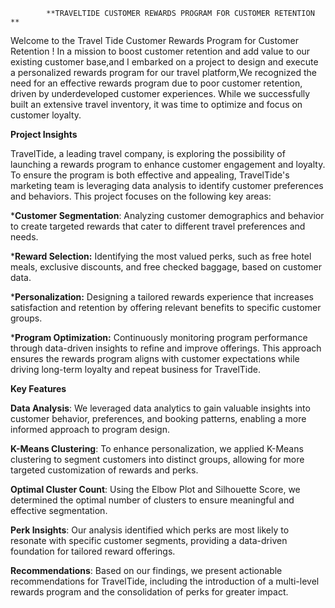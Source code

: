             **TRAVELTIDE CUSTOMER REWARDS PROGRAM FOR CUSTOMER RETENTION    **         



Welcome to the Travel Tide Customer Rewards Program for Customer Retention ! In a mission to boost customer retention and add value to our existing customer base,and I embarked on a project to design and execute a personalized rewards program for our travel platform,We recognized the need for an effective rewards program due to poor customer retention, driven by underdeveloped customer experiences. While we successfully built an extensive travel inventory, it was time to optimize and focus on customer loyalty.




**Project Insights**

TravelTide, a leading travel company, is exploring the possibility of launching a rewards program to enhance customer engagement and loyalty. To ensure the program is both effective and appealing, TravelTide's marketing team is leveraging data analysis to identify customer preferences and behaviors. This project focuses on the following key areas:

***Customer Segmentation**: Analyzing customer demographics and behavior to create targeted rewards that cater to different travel preferences and needs.

***Reward Selection:** Identifying the most valued perks, such as free hotel meals, exclusive discounts, and free checked baggage, based on customer data.

***Personalization:** Designing a tailored rewards experience that increases satisfaction and retention by offering relevant benefits to specific customer groups.

***Program Optimization:** Continuously monitoring program performance through data-driven insights to refine and improve offerings.
This approach ensures the rewards program aligns with customer expectations while driving long-term loyalty and repeat business for TravelTide.

**Key Features**

**Data Analysis**: We leveraged data analytics to gain valuable insights into customer behavior, preferences, and booking patterns, enabling a more informed approach to program design.

**K-Means Clustering**: To enhance personalization, we applied K-Means clustering to segment customers into distinct groups, allowing for more targeted customization of rewards and perks.

**Optimal Cluster Count**: Using the Elbow Plot and Silhouette Score, we determined the optimal number of clusters to ensure meaningful and effective segmentation.

**Perk Insights**: Our analysis identified which perks are most likely to resonate with specific customer segments, providing a data-driven foundation for tailored reward offerings.

**Recommendations**: Based on our findings, we present actionable recommendations for TravelTide, including the introduction of a multi-level rewards program and the consolidation of perks for greater impact.

